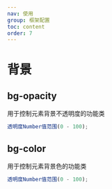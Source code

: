 ```yaml
---
nav: 使用
group: 框架配置
toc: content
order: 7
---
```


# 背景

## bg-opacity

用于控制元素背景不透明度的功能类

```js
透明度Number值范围(0 - 100);
```

<code src="../site/background/opacity.tsx"></code>

## bg-color

用于控制元素背景色的功能类

```js
透明度Number值范围(0 - 100);
```

<code src="../site/background/color.tsx"></code>
